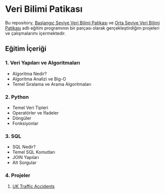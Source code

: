 # Veri Bilimi Patikası

Bu repository, [Başlangıç Seviye Veri Bilimi Patikası](https://academy.patika.dev/tr/paths/baslangic-seviye-veri-bilimi-patikasi) ve [Orta Seviye Veri Bilimi Patikası](https://academy.patika.dev/tr/paths/orta-seviye-veri-bilimi-patikasi) adlı eğitim programının bir parçası olarak gerçekleştirdiğim projeleri ve çalışmalarımı içermektedir.

## Eğitim İçeriği

### 1. Veri Yapıları ve Algoritmaları
- Algoritma Nedir?
- Algoritma Analizi ve Big-O
- Temel Sıralama ve Arama Algoritmaları

### 2. Python
- Temel Veri Tipleri
- Operatörler ve İfadeler
- Döngüler
- Fonksiyonlar

### 3. SQL
- SQL Nedir?
- Temel SQL Komutları
- JOIN Yapıları
- Alt Sorgular

### 4. Projeler
1.  [UK Traffic Accidents](https://www.kaggle.com/datasets/daveianhickey/2000-16-traffic-flow-england-scotland-wales)


